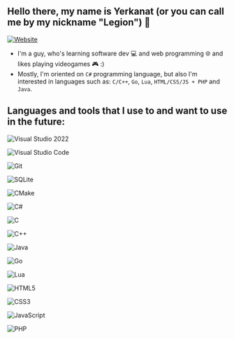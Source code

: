 ## Hello there, my name is Yerkanat (or you can call me by my nickname "Legion") 👋

[![Website](https://img.shields.io/website?label=legion2809.github.io&style=for-the-badge&url=https%3A%2F%2Flegion2809.github.io)](https://legion2809.github.io)

- I'm a guy, who's learning software dev :computer: and web programming :globe_with_meridians: and likes playing videogames :video_game: :)
- Mostly, I'm oriented on `C#` programming language, but also I'm interested in languages such as: `C/C++`, `Go`, `Lua`, `HTML/CSS/JS + PHP` and `Java`.

## Languages and tools that I use to and want to use in the future:

![Visual Studio 2022](https://img.shields.io/badge/Visual%20Studio%202022-A579DB?style=flat&logo=visualstudio&color=A579DB)

![Visual Studio Code](https://img.shields.io/badge/Visual%20Studio%20Code-0078D7?style=flat&logo=visualstudiocode&link=https%3A%2F%2Fcode.visualstudio.com)

![Git](https://img.shields.io/badge/Git-6383BB?style=flat&logo=git&logoColor=white&link=https%3A%2F%2Fgit-scm.com)

![SQLite](https://img.shields.io/badge/SQLite-0F80CC?style=flat&logo=sqlite&link=https%3A%2F%2Fwww.sqlite.org)

![CMake](https://img.shields.io/badge/CMake-064F8C?style=flat&logo=cmake&link=https%3A%2F%2Fcmake.org)

![C#](https://img.shields.io/badge/C%23-purple?style=flat&logo=csharp&link=https%3A%2F%2Fdotnet.microsoft.com%2Fen-us%2Flanguages%2Fcsharp)

![C](https://img.shields.io/badge/-C-5E97D0?style=flat&logo=c)

![C++](https://img.shields.io/badge/C%2B%2B-00599C?style=flat&logo=cplusplus&link=https%3A%2F%2Fisocpp.org)

![Java](https://img.shields.io/badge/Java-ED8B00?style=flat&logo=openjdk&logoColor=white&link=https%3A%2F%2Fwww.java.com%2Fen%2F)

![Go](https://img.shields.io/badge/Go-black?style=flat&logo=go&logoColor=white&link=https%3A%2F%2Fgo.dev)

![Lua](https://img.shields.io/badge/Lua-00007D?style=flat&logo=lua&link=https%3A%2F%2Flua.org)

![HTML5](https://img.shields.io/badge/-HTML5-E34F26?style=flat&logo=html5&logoColor=white&link=https%3A%2F%2Fhtml5.org)
  
![CSS3](https://img.shields.io/badge/-CSS3-1572B6?style=flat&logo=css3&link=https%3A%2F%2Fwww.w3.org%2FStyle%2FCSS%2FOverview.en.html)

![JavaScript](https://img.shields.io/badge/-JavaScript-black?style=flat-square&logo=javascript&link=https%3A%2F%2Fjavascript.com)

![PHP](https://img.shields.io/badge/PHP-6383BB?style=flat&logo=php&logoColor=white&link=https%3A%2F%2Fphp.net)
  
